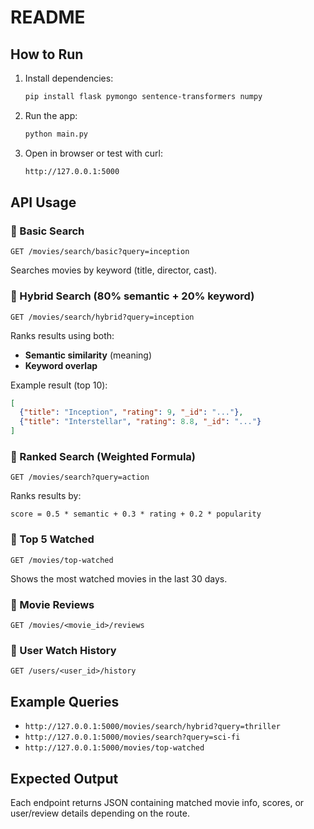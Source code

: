 # README

## How to Run
1. Install dependencies:
   ```bash
   pip install flask pymongo sentence-transformers numpy
   ```
2. Run the app:
   ```bash
   python main.py
   ```
3. Open in browser or test with curl:
   ```bash
   http://127.0.0.1:5000
   ```

## API Usage

### 🔹 Basic Search
`GET /movies/search/basic?query=inception`

Searches movies by keyword (title, director, cast).

### 🔹 Hybrid Search (80% semantic + 20% keyword)
`GET /movies/search/hybrid?query=inception`

Ranks results using both:
- **Semantic similarity** (meaning)
- **Keyword overlap**

Example result (top 10):
```json
[
  {"title": "Inception", "rating": 9, "_id": "..."},
  {"title": "Interstellar", "rating": 8.8, "_id": "..."}
]
```

### 🔹 Ranked Search (Weighted Formula)
`GET /movies/search?query=action`

Ranks results by:
```
score = 0.5 * semantic + 0.3 * rating + 0.2 * popularity
```

### 🔹 Top 5 Watched
`GET /movies/top-watched`

Shows the most watched movies in the last 30 days.

### 🔹 Movie Reviews
`GET /movies/<movie_id>/reviews`

### 🔹 User Watch History
`GET /users/<user_id>/history`

## Example Queries
- `http://127.0.0.1:5000/movies/search/hybrid?query=thriller`
- `http://127.0.0.1:5000/movies/search?query=sci-fi`
- `http://127.0.0.1:5000/movies/top-watched`

## Expected Output
Each endpoint returns JSON containing matched movie info, scores, or user/review details depending on the route.

